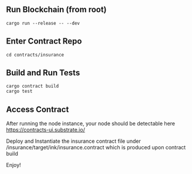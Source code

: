 
## Run Blockchain (from root)
```
cargo run --release -- --dev
```

## Enter Contract Repo
```
cd contracts/insurance
```

## Build and Run Tests
```
cargo contract build
cargo test
```

## Access Contract
After running the node instance, your node should be detectable here https://contracts-ui.substrate.io/ 

Deploy and Instantiate the insurance contract file under /insurance/target/ink/insurance.contract which is produced upon contract build

Enjoy!

